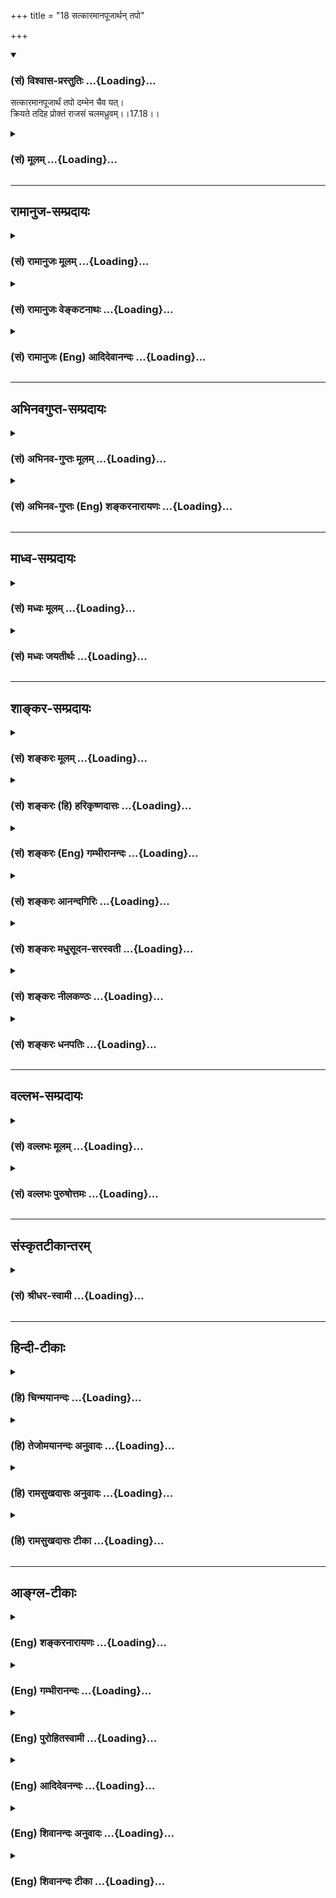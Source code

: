 +++
title = "18 सत्कारमानपूजार्थन् तपो"

+++
<div class="js_include" newlevelforh1="3" title="(सं) विश्वास-प्रस्तुतिः" unfilled url="/purANam/mahAbhAratam/06-bhIShma-parva/02-bhagavad-gItA-parva/saMskRtam/vishvAsa-prastutiH/17_shraddhA-traya-vibhA/18_satkAramAnapUjArt.md">
<details open><summary><h3>(सं) विश्वास-प्रस्तुतिः ...{Loading}...</h3></summary>

सत्कारमानपूजार्थं तपो दम्भेन चैव यत्।  
क्रियते तदिह प्रोक्तं राजसं चलमध्रुवम्।।17.18।।
</details>
</div>
<div class="js_include collapsed" newlevelforh1="3" title="(सं) मूलम्" unfilled url="/purANam/mahAbhAratam/06-bhIShma-parva/02-bhagavad-gItA-parva/saMskRtam/mUlam/17_shraddhA-traya-vibhA/18_satkAramAnapUjArt.md">
<details><summary><h3>(सं) मूलम् ...{Loading}...</h3></summary>

सत्कारमानपूजार्थं तपो दम्भेन चैव यत्।  
क्रियते तदिह प्रोक्तं राजसं चलमध्रुवम्।।17.18।।
</details>
</div>


_________________
## रामानुज-सम्प्रदायः
<div class="js_include collapsed" newlevelforh1="3" title="(सं) रामानुजः मूलम्" unfilled url="/purANam/mahAbhAratam/06-bhIShma-parva/02-bhagavad-gItA-parva/saMskRtam/rAmAnujaH/mUlam/17_shraddhA-traya-vibhA/18_satkAramAnapUjArt.md">
<details><summary><h3>(सं) रामानुजः मूलम् ...{Loading}...</h3></summary>

।।17.18।। मनसा आदरः सत्कारः; वाचा प्रशंसा मानम्; शारीरो नमस्कारादिः पूजा।
फलाभिसन्धिपूर्वकं सत्काराद्यर्थं **च दम्भेन** हेतुना **यत् तपः क्रियते
तद् इह राजसं प्रोक्तम्** स्वर्गादिफलसाधनत्वेनास्थिरत्वात् **चलम्
अध्रुवम्** चलत्वं पातभयेन चलनहेतुत्वम् अध्रुवत्वं क्षयिष्णुत्वम्।

</details>
</div>
<div class="js_include collapsed" newlevelforh1="3" title="(सं) रामानुजः वेङ्कटनाथः" unfilled url="/purANam/mahAbhAratam/06-bhIShma-parva/02-bhagavad-gItA-parva/saMskRtam/rAmAnujaH/venkaTanAthaH/17_shraddhA-traya-vibhA/18_satkAramAnapUjArt.md">
<details><summary><h3>(सं) रामानुजः वेङ्कटनाथः ...{Loading}...</h3></summary>

  
  
।।17.18।। अफलाकाङ्क्षिभिः \[17।17\] इति सात्त्विकस्य तपसो विशेषणादिह
फलाकाङ्क्षा अर्थसिद्धेत्यभिप्रायेणाऽऽह --
फलाभिसन्धिपूर्वकमिति। स्वर्गादिफलसाधनत्वेनास्थिरत्वादिति
अस्थिरस्वर्गादिफलसाधनत्वादित्यर्थः। स्वरूपतः
कादाचित्कोक्तेरनुपयोगात्फलद्वाराऽत्र चलत्वमध्रुवत्वं च। तत्राध्रुवशब्देन
फलानित्यत्वोक्तेश्चलशब्दः फलस्य विद्यमानदशाभाविदोषपरः। विद्यते च तत्र
चलयतीति व्युत्पत्त्या चलशब्दशक्तिरित्यभिप्रायेणाऽऽहपातभयेन
चलनहेतुत्वमिति। अत्र चलशब्देन अनित्यफलत्वम्; अध्रुवशब्देन
प्रतिबन्धसम्भवादनैकान्तिकफलत्वं चोच्यत इत्ययुक्तम्; अन्यत्राऽपि
प्रतिबन्धसम्भवस्याविशेषादिति भावः।  
  

</details>
</div>
<div class="js_include collapsed" newlevelforh1="3" title="(सं) रामानुजः (Eng) आदिदेवानन्दः" unfilled url="/purANam/mahAbhAratam/06-bhIShma-parva/02-bhagavad-gItA-parva/saMskRtam/rAmAnujaH/english/AdidevAnandaH/17_shraddhA-traya-vibhA/18_satkAramAnapUjArt.md">
<details><summary><h3>(सं) रामानुजः (Eng) आदिदेवानन्दः ...{Loading}...</h3></summary>

17.18 'Respect' means recognition by others. 'Praise' means verbal
adulation. 'Reverence' means corporeal actions such as prostration etc.
That austerity, practised with expectation of rewards like respect,
etc., mentioned above - it is here said to be Rajasa. It is unsteady and
impermanent, because of the temporary nature of its rewards like heaven
etc.; 'unsteadiness' is the result of the fear of falling. 'Impermanent'
means the tendency to perish.

</details>
</div>


_________________
## अभिनवगुप्त-सम्प्रदायः
<div class="js_include collapsed" newlevelforh1="3" title="(सं) अभिनव-गुप्तः मूलम्" unfilled url="/purANam/mahAbhAratam/06-bhIShma-parva/02-bhagavad-gItA-parva/saMskRtam/abhinava-guptaH/mUlam/17_shraddhA-traya-vibhA/18_satkAramAnapUjArt.md">
<details><summary><h3>(सं) अभिनव-गुप्तः मूलम् ...{Loading}...</h3></summary>

।।17.17 -- 17.19।। श्रद्धयेत्यादि तामसमुदाहृतम् इत्यन्तम्। त्रिविधेऽपि
तपसि श्रद्धा। सात्त्विकस्य हि तन्मयी एव श्रद्धा। राजसस्य तु रजसि
दम्भादावेव श्रद्धा। तमोनिष्ठस्य पुनः परोत्सादनादावेव श्रद्धा। इति
त्रिविधमपि तपः श्रद्धयोपेतमिति मुनिराह।

</details>
</div>
<div class="js_include collapsed" newlevelforh1="3" title="(सं) अभिनव-गुप्तः (Eng) शङ्करनारायणः" unfilled url="/purANam/mahAbhAratam/06-bhIShma-parva/02-bhagavad-gItA-parva/saMskRtam/abhinava-guptaH/english/shankaranArAyaNaH/17_shraddhA-traya-vibhA/18_satkAramAnapUjArt.md">
<details><summary><h3>(सं) अभिनव-गुप्तः (Eng) शङ्करनारायणः ...{Loading}...</h3></summary>

17.18 See Comment under 17.19

</details>
</div>


_________________
## माध्व-सम्प्रदायः
<div class="js_include collapsed" newlevelforh1="3" title="(सं) मध्वः मूलम्" unfilled url="/purANam/mahAbhAratam/06-bhIShma-parva/02-bhagavad-gItA-parva/saMskRtam/madhvaH/mUlam/17_shraddhA-traya-vibhA/18_satkAramAnapUjArt.md">
<details><summary><h3>(सं) मध्वः मूलम् ...{Loading}...</h3></summary>

।।17.18।। Sri Madhvacharya did not comment on this sloka.,

</details>
</div>
<div class="js_include collapsed" newlevelforh1="3" title="(सं) मध्वः जयतीर्थः" unfilled url="/purANam/mahAbhAratam/06-bhIShma-parva/02-bhagavad-gItA-parva/saMskRtam/madhvaH/jayatIrthaH/17_shraddhA-traya-vibhA/18_satkAramAnapUjArt.md">
<details><summary><h3>(सं) मध्वः जयतीर्थः ...{Loading}...</h3></summary>

।।17.18।। Sri Jayatirtha did not comment on this sloka.  
  

</details>
</div>


_________________
## शाङ्कर-सम्प्रदायः
<div class="js_include collapsed" newlevelforh1="3" title="(सं) शङ्करः मूलम्" unfilled url="/purANam/mahAbhAratam/06-bhIShma-parva/02-bhagavad-gItA-parva/saMskRtam/shankaraH/mUlam/17_shraddhA-traya-vibhA/18_satkAramAnapUjArt.md">
<details><summary><h3>(सं) शङ्करः मूलम् ...{Loading}...</h3></summary>

।।17.18।। --,सत्कारः साधुकारः साधुः अयं तपस्वी ब्राह्मणः इत्येवमर्थम्;
मानो माननं प्रत्युत्थानाभिवादनादिः तदर्थम्; पूजा
पादप्रक्षालनार्चनाशयितृत्वादिः तदर्थं च **तपः** सत्कारमानपूजार्थम्;
**दम्भेन चैव यत् क्रियते** तपः **तत् इह प्रोक्तं** कथितं **राजसं चलं**
कादाचित्कफलत्वेन **अध्रुवम्**।।

</details>
</div>
<div class="js_include collapsed" newlevelforh1="3" title="(सं) शङ्करः (हि) हरिकृष्णदासः" unfilled url="/purANam/mahAbhAratam/06-bhIShma-parva/02-bhagavad-gItA-parva/saMskRtam/shankaraH/hindI/harikRShNadAsaH/17_shraddhA-traya-vibhA/18_satkAramAnapUjArt.md">
<details><summary><h3>(सं) शङ्करः (हि) हरिकृष्णदासः ...{Loading}...</h3></summary>

।।17.18।। जो तप सत्कार; मान और पूजाके लिये किया जाता है -- यह बड़ा
श्रेष्ठ पुरुष है; तपस्वी है; ब्राह्मण है। इस प्रकार जो बड़ाई की जाती है
उसका नाम सत्कार है। ( आते देखकर ) खड़े हो जाना तथा प्रणाम आदि करना --
ऐसे सम्मानका नाम मान है। पैर धोना; अर्चन करना; भोजन कराना इत्यादिका नाम
पूजा है। इन सबके लिये जो तप किया जाता है और जो दम्भसे किया जाता है; वह
तप यहाँ राजसी कहा गया है। तथा अनिश्चित फलवाला होनेसे नाशवान् और अनित्य
भी कहा गया है।

</details>
</div>
<div class="js_include collapsed" newlevelforh1="3" title="(सं) शङ्करः (Eng) गम्भीरानन्दः" unfilled url="/purANam/mahAbhAratam/06-bhIShma-parva/02-bhagavad-gItA-parva/saMskRtam/shankaraH/english/gambhIrAnandaH/17_shraddhA-traya-vibhA/18_satkAramAnapUjArt.md">
<details><summary><h3>(सं) शङ्करः (Eng) गम्भीरानन्दः ...{Loading}...</h3></summary>

17.18 Yat, that; tapah, austerity; which is kriyate, undertaken;
satkara-mana-pujartham, for earning a name, being honoured and
worshipped-for earning a name, (i.e.) for being spoken of thus: 'This
Brahmana, who is given to austerity, is pious'; for being honoured by
(others') standing up respectfully, salutation, etc.; for being
worshipped with washing of feet, adoration, feeding, etc.; for these-;
ca eva, and also, (that) austerity which is performed dambhena,
ostentatiously; tat, that; proktam, is spoken of; as rajasam, born of
rajas; iha, belonging to this world; \[i.e. yielding fruits only in this
world.\] calam, uncertain-its result being unpredictable; and adhruvam,
transitory.

</details>
</div>
<div class="js_include collapsed" newlevelforh1="3" title="(सं) शङ्करः आनन्दगिरिः" unfilled url="/purANam/mahAbhAratam/06-bhIShma-parva/02-bhagavad-gItA-parva/saMskRtam/shankaraH/AnandagiriH/17_shraddhA-traya-vibhA/18_satkAramAnapUjArt.md">
<details><summary><h3>(सं) शङ्करः आनन्दगिरिः ...{Loading}...</h3></summary>

।।17.18।। राजसं तपो निर्दिशति -- **सत्कारेति।** साधुकारमेवास्फोरयति --
**साधुरिति।** दम्भेन चैव नास्तिक्येन केवलधर्मध्वजित्वेनेत्यर्थः। तदिह
प्रोक्तमस्मिन्नेव लोके फलप्रदमित्यर्थः।
कादाचित्कफलवत्वमध्रुवमनियतमनैकान्तिकफलमिति यावत्।

</details>
</div>
<div class="js_include collapsed" newlevelforh1="3" title="(सं) शङ्करः मधुसूदन-सरस्वती" unfilled url="/purANam/mahAbhAratam/06-bhIShma-parva/02-bhagavad-gItA-parva/saMskRtam/shankaraH/madhusUdana-sarasvatI/17_shraddhA-traya-vibhA/18_satkAramAnapUjArt.md">
<details><summary><h3>(सं) शङ्करः मधुसूदन-सरस्वती ...{Loading}...</h3></summary>

।।17.18।। सत्कारेति। सत्कारः साधुरयं तपस्वी ब्राह्मण इत्येवमविवेकिभिः
क्रियमाणा स्तुतिः मानः प्रत्युत्थानाभिवादनादिः; पूजा
पादप्रक्षालनार्चनदानादिस्तदर्थं दम्भेनैव च केवलं धर्मध्वजित्वेनैव च न
त्वास्तिक्यबुद्ध्या यत्तपः क्रिये तद्राजसं प्रोक्तं शिष्टैः इहास्मिन्नेव
लोके फलदं न पारलौकिकं चलमत्यल्पकालस्थायि फलमध्रुवं फलजनकतानियमशून्यम्।

</details>
</div>
<div class="js_include collapsed" newlevelforh1="3" title="(सं) शङ्करः नीलकण्ठः" unfilled url="/purANam/mahAbhAratam/06-bhIShma-parva/02-bhagavad-gItA-parva/saMskRtam/shankaraH/nIlakaNThaH/17_shraddhA-traya-vibhA/18_satkAramAnapUjArt.md">
<details><summary><h3>(सं) शङ्करः नीलकण्ठः ...{Loading}...</h3></summary>

।।17.18।। सत्कारः लोके साधुरयमिति वाक्पूजा।
मानोऽभ्युत्थानाभिवादनादिकायिकी पूजा। पूजा लाभादि। एतदर्थं दम्भेन च
यत्तपः क्रियते तद्राजसन्। चलं विनाशि। अध्रुवमनिश्चितफलम्।

</details>
</div>
<div class="js_include collapsed" newlevelforh1="3" title="(सं) शङ्करः धनपतिः" unfilled url="/purANam/mahAbhAratam/06-bhIShma-parva/02-bhagavad-gItA-parva/saMskRtam/shankaraH/dhanapatiH/17_shraddhA-traya-vibhA/18_satkAramAnapUjArt.md">
<details><summary><h3>(सं) शङ्करः धनपतिः ...{Loading}...</h3></summary>

।।17.18।। सात्त्विकं तप उदाहृत्य राजसं तदुदाहरति। सत्कारः साधुरयं
तपस्वीत्येवं स्तुतिरुपः साधुकारः। मानो माननं प्रत्युत्थानाभिवादनादि।
पूजा पादप्रक्षालनार्चनान्नधनाद्यनाद्यर्पणादि तदर्थं। दम्भेन चैव
नास्तिक्येन केवलधर्मध्वजित्वेन यत्तपः क्रियते तदिहास्मिन्नेव लोके
सत्कारादिफलप्रदं राजसं प्रोक्तं कथितम्। चलं क्षणिकफलमध्रुवमनियतफलं;
यद्वा चलं कादाचित्कफलं दाम्भिकोऽयमित्यापरिज्ञानकाले
कस्मिंश्चित्सत्कारादिफलप्रदं नतु सर्वदेतियवात्। अतएवाध्रुवं
सत्कारादिप्राप्तिपर्यन्तं स्थायि नतु सदैवेत्यर्थः।

</details>
</div>


_________________
## वल्लभ-सम्प्रदायः
<div class="js_include collapsed" newlevelforh1="3" title="(सं) वल्लभः मूलम्" unfilled url="/purANam/mahAbhAratam/06-bhIShma-parva/02-bhagavad-gItA-parva/saMskRtam/vallabhaH/mUlam/17_shraddhA-traya-vibhA/18_satkAramAnapUjArt.md">
<details><summary><h3>(सं) वल्लभः मूलम् ...{Loading}...</h3></summary>

।।17.18।। Sri Vallabhacharya did not comment on this sloka.  
  

</details>
</div>
<div class="js_include collapsed" newlevelforh1="3" title="(सं) वल्लभः पुरुषोत्तमः" unfilled url="/purANam/mahAbhAratam/06-bhIShma-parva/02-bhagavad-gItA-parva/saMskRtam/vallabhaH/puruShottamaH/17_shraddhA-traya-vibhA/18_satkAramAnapUjArt.md">
<details><summary><h3>(सं) वल्लभः पुरुषोत्तमः ...{Loading}...</h3></summary>

  
  
।।17.18।। राजसमाह -- सत्कारेति। तत् त्रिविधं तपः इह लोकेषु सत्कारः
साधुत्वादिशब्दः; मानः उत्तमत्वेन सभादिषूच्चोपवेशनादिरूपः पूजालाभः।
एतदर्थं दम्भेनैव च परप्रतारणरूपेण यत्क्रियते तु चलं पूर्वोक्ताभावे
अध्रुवं परलोकादिसाधनरहितं तत्तपः राजसं प्रोक्तं शास्त्रेषु
कथितमित्यर्थः।  
  

</details>
</div>


_________________
## संस्कृतटीकान्तरम्
<div class="js_include collapsed" newlevelforh1="3" title="(सं) श्रीधर-स्वामी" unfilled url="/purANam/mahAbhAratam/06-bhIShma-parva/02-bhagavad-gItA-parva/saMskRtam/shrIdhara-svAmI/17_shraddhA-traya-vibhA/18_satkAramAnapUjArt.md">
<details><summary><h3>(सं) श्रीधर-स्वामी ...{Loading}...</h3></summary>

।।17.18।। राजसं तप आह **-- सत्कार इति।** सत्कारः साधुकारः साधुरयमिति तापस
इत्यादि वाक्पूजा; मानः प्रत्युत्थानाभिवादनादिः दैहिकीपूजाऽर्थलाभादिः;
एतदर्थं दम्भेन च यत्तपः क्रियते अतएव चलं अनियतं अध्रुवं च क्षणिकं।
यदेवंभूतं तपस्तदिह राजसं प्रोक्तम्।

</details>
</div>


_________________
## हिन्दी-टीकाः
<div class="js_include collapsed" newlevelforh1="3" title="(हि) चिन्मयानन्दः" unfilled url="/purANam/mahAbhAratam/06-bhIShma-parva/02-bhagavad-gItA-parva/hindI/chinmayAnandaH/17_shraddhA-traya-vibhA/18_satkAramAnapUjArt.md">
<details><summary><h3>(हि) चिन्मयानन्दः ...{Loading}...</h3></summary>

।।17.18।। वस्तुत तपाचरण का प्रयोजन अपनी शक्तियों का संचय करके उनके
द्वारा आत्मविकास करना है। परन्तु जो लोग तप का अनुष्ठान केवल समाज से
सत्कार; सम्मान और पूजा प्राप्त करने के लिए; अथवा अपने गुण प्रदर्शनमात्र
के लिए करते हैं; उनका तप राजस कहलाता है। भगवान् श्रीकृष्ण ने इसके पूर्व
ऐसे लोगों को मिथ्याचारी भी कहा था। इस प्रकार के तप से क्या हानि होती है
इसका उत्तर यह है कि ऐसा तप चलम् अर्थात् अस्थिर होने से इसका फल भी
अध्रुवम् अर्थात् अनिश्चित या क्षणिक ही होता है। किसी भी कर्म का फल
कालान्तर में ही प्राप्त होता है। इसलिए कर्म का अनुष्ठान स्थिरता और
सातत्य की अपेक्षा रखता है परन्तु; सत्कार अथवा प्रदर्शन के हीन उद्देश्य
से किये गये तप में ये दोनों ही गुण नहीं हो सकते। इस प्रकार जब तप ही
क्षणिक हो; तो उसका फल चिरस्थायी कैसे हो सकता है राजस तप चलम् और अध्रुवम
होने से त्याज्य ही समझना चाहिए।

</details>
</div>
<div class="js_include collapsed" newlevelforh1="3" title="(हि) तेजोमयानन्दः अनुवादः" unfilled url="/purANam/mahAbhAratam/06-bhIShma-parva/02-bhagavad-gItA-parva/hindI/tejomayAnandaH/anuvAdaH/17_shraddhA-traya-vibhA/18_satkAramAnapUjArt.md">
<details><summary><h3>(हि) तेजोमयानन्दः अनुवादः ...{Loading}...</h3></summary>

।।17.18।। जो तप सत्कार, मान और पूजा के लिए अथवा केवल दम्भ (पाखण्ड) से ही
किया जाता है, वह अनिश्चित और क्षणिक तप यहाँ राजस कहा गया है।।

</details>
</div>
<div class="js_include collapsed" newlevelforh1="3" title="(हि) रामसुखदासः अनुवादः" unfilled url="/purANam/mahAbhAratam/06-bhIShma-parva/02-bhagavad-gItA-parva/hindI/rAmasukhadAsaH/anuvAdaH/17_shraddhA-traya-vibhA/18_satkAramAnapUjArt.md">
<details><summary><h3>(हि) रामसुखदासः अनुवादः ...{Loading}...</h3></summary>

।।17.18।। जो तप सत्कार, मान और पूजाके लिये तथा दिखानेके भावसे किया जाता
है, वह इस लोकमें अनिश्चित और नाशवान् फल देनेवाला तप राजस कहा गया है।

</details>
</div>
<div class="js_include collapsed" newlevelforh1="3" title="(हि) रामसुखदासः टीका" unfilled url="/purANam/mahAbhAratam/06-bhIShma-parva/02-bhagavad-gItA-parva/hindI/rAmasukhadAsaH/TIkA/17_shraddhA-traya-vibhA/18_satkAramAnapUjArt.md">
<details><summary><h3>(हि) रामसुखदासः टीका ...{Loading}...</h3></summary>

।।17.18।।***व्याख्या --***  **सत्कारमानपूजार्थं तपः क्रियते --** राजस
मनुष्य सत्कार; मान और पूजाके लिये ही तप किया करते हैं जैसे -- हम
जहाँकहीं जायँगे; वहाँ हमें तपस्वी समझकर लोग हमारी अगवानीके लिये सामने
आयेंगे। गाँवभरमें हमारी सवारी निकालेंगे। जगहजगह लोग हमें उत्थान देंगे;
हमें बैठनेके लिये आसन देंगे; हमारे नामका जयघोष करेंगे; हमसे मीठा
बोलेंगे; हमें अभिनन्दनपत्र देंगे इत्यादि बाह्य क्रियाओंद्वारा हमारा
**सत्कार** करेंगे। लोग हृदयसे हमें श्रेष्ठ मानेंगे कि ये बड़े संयमी;
सत्यवादी; अहिंसक सज्जन हैं; वे सामान्य मनुष्योंकी अपेक्षा हमारेमें विशेष
भाव रखेंगे इत्यादि हृदयके भावोंसे लोग हमारा **मान** करेंगे। जीतेजी लोग
हमारे चरण धोयेंगे; हमारे मस्तकपर फूल चढ़ायेंगे; हमारे गलेमें माला
पहनायेंगे; हमारी आरती उतारेंगे; हमें प्रणाम करेंगे; हमारी चरणरजको सिरपर
चढ़ायेंगे और मरनेके बाद हमारी वैकुण्ठी निकालेंगे; हमारा स्मारक बनायेंगे
और लोग उसपर श्रद्धाभक्तिसे पत्र; पुष्प; चन्दन; वस्त्र; जल आदि चढ़ायेंगे;
हमारे स्मारककी परिक्रमा करेंगे इत्यादि क्रियाओंसे हमारी **पूजा**
करेंगे।**दम्भेन चैव यत् --** भीतरसे तपपर श्रद्धा और भाव न होनेपर भी
बाहरसे केवल लोगोंको दिखानेके लिये आसन लगाकर बैठ जाना; माला घुमाने लग
जाना; देवता आदिका पूजन करने लग जाना; सीधेसरल चलना; हिंसा न करना
आदि।**तदिह प्रोक्तं राजसं चलमध्रुवम् --** राजस तपका फल चल और अध्रुव कहा
गया है। तात्पर्य है कि जो तप सत्कार; मान और पूजाके लिये किया जाता है; उस
राजस तपका फल यहाँ चल अर्थात् नाशवान् कहा गया है और जो तप केवल
दिखावटीपनके लिये किया जाता है; उसका फल यहाँ अध्रुव अर्थात् अनिश्चित (फल
मिले या न मिले; दम्भ सिद्ध हो या न हो) कहा गया है।**इह प्रोक्तम्**
पदोंका तात्पर्य यह है कि इस राजस तपका इष्ट फल प्रायः यहाँ ही होता है।
कारण कि सात्त्विक पुरुषोंका तो ऊर्ध्वलोक है; तामस मनुष्योंका अधोलोक है
और राजस मनुष्योंका मध्यलोक है (गीता 14। 18)। इसलिये राजस तपका फल न
स्वर्ग होगा और न नरक होगा किन्तु यहाँ ही महिमा होकर; प्रशंसा होकर खत्म
हो जायगा। राजस मनुष्यके द्वारा शारीरिक; वाचिक और मानसिक तप हो सकता है
क्या फलेच्छा होनेसे वह देवता आदिका पूजन कर सकता है। उसमें कुछ सीधासरलपन
भी रह सकता है। ब्रह्मचर्य रहना मुश्किल है। ,अहिंसा भी मुश्किल है। पुस्तक
आदि पढ़ सकता है। उसका मन हरदम प्रसन्न नहीं रह सकता और सौम्यभाव भी हरदम
नहीं रह सकता। कामनाके कारण उसके मनमें संकल्पविकल्प होते रहेंगे। वह केवल
सत्कार; मान; पूजा और दम्भके लिये ही तप करता है; तो उसके भावकी संशुद्धि
कैसे होगी अर्थात् उसके भाव शुद्ध कैसे होंगे अतः राजस मनुष्य तीन प्रकारके
तपको साङ्गोपाङ्ग नहीं कर सकता।

</details>
</div>


_________________
## आङ्ग्ल-टीकाः
<div class="js_include collapsed" newlevelforh1="3" title="(Eng) शङ्करनारायणः" unfilled url="/purANam/mahAbhAratam/06-bhIShma-parva/02-bhagavad-gItA-parva/english/shankaranArAyaNaH/17_shraddhA-traya-vibhA/18_satkAramAnapUjArt.md">
<details><summary><h3>(Eng) शङ्करनारायणः ...{Loading}...</h3></summary>

17.18. The austerity that is practised for gaining respect, honour and
reverence and with sheer showing-that is called here \[austerity\] of
the Rajas and it is unstable and impermanent.

</details>
</div>
<div class="js_include collapsed" newlevelforh1="3" title="(Eng) गम्भीरानन्दः" unfilled url="/purANam/mahAbhAratam/06-bhIShma-parva/02-bhagavad-gItA-parva/english/gambhIrAnandaH/17_shraddhA-traya-vibhA/18_satkAramAnapUjArt.md">
<details><summary><h3>(Eng) गम्भीरानन्दः ...{Loading}...</h3></summary>

17.18 That austerity which is undertaken for earning a name, being
honoured and worshipped, and also ostentatiously,-that is spoken of as
born of rajas, belonging to this world, uncertain and transitory.

</details>
</div>
<div class="js_include collapsed" newlevelforh1="3" title="(Eng) पुरोहितस्वामी" unfilled url="/purANam/mahAbhAratam/06-bhIShma-parva/02-bhagavad-gItA-parva/english/purohitasvAmI/17_shraddhA-traya-vibhA/18_satkAramAnapUjArt.md">
<details><summary><h3>(Eng) पुरोहितस्वामी ...{Loading}...</h3></summary>

17.18 Austerity coupled with hypocrisy or performed for the sake of
self-glorification, popularity or vanity, comes from Passion, and its
result is always doubtful and temporary.

</details>
</div>
<div class="js_include collapsed" newlevelforh1="3" title="(Eng) आदिदेवनन्दः" unfilled url="/purANam/mahAbhAratam/06-bhIShma-parva/02-bhagavad-gItA-parva/english/AdidevanandaH/17_shraddhA-traya-vibhA/18_satkAramAnapUjArt.md">
<details><summary><h3>(Eng) आदिदेवनन्दः ...{Loading}...</h3></summary>

17.18 That austerity, pracitsed with ostentation for the sake of
gaininng respect, praise and reverence, is here said to be Rajasa. It is
unsteady and impermanent.

</details>
</div>
<div class="js_include collapsed" newlevelforh1="3" title="(Eng) शिवानन्दः अनुवादः" unfilled url="/purANam/mahAbhAratam/06-bhIShma-parva/02-bhagavad-gItA-parva/english/shivAnandaH/anuvAdaH/17_shraddhA-traya-vibhA/18_satkAramAnapUjArt.md">
<details><summary><h3>(Eng) शिवानन्दः अनुवादः ...{Loading}...</h3></summary>

17.18 The austerity which is practised with the object of gaining good
reception, honour and worship, and with hypocrisy, is here said to be
Rajasic, unstable and transitory.

</details>
</div>
<div class="js_include collapsed" newlevelforh1="3" title="(Eng) शिवानन्दः टीका" unfilled url="/purANam/mahAbhAratam/06-bhIShma-parva/02-bhagavad-gItA-parva/english/shivAnandaH/TIkA/17_shraddhA-traya-vibhA/18_satkAramAnapUjArt.md">
<details><summary><h3>(Eng) शिवानन्दः टीका ...{Loading}...</h3></summary>

17.18 सत्कारमानपूजार्थम् with the object of gaining good reception;
honour and worship; तपः austerity; दम्भेन with hypocrisy; च and; एव
even; यत् which; क्रियते is practised; तत् that; इह here; प्रोक्तम् is
said; राजसम् Rajasic; चलम् unstable; अध्रुवम् transitory.Commentary
Penance that is performed with no sincere belief; for mere show; with a
view to increase selfimportance; in order that the world may pay respect
to the performer and place him in the seat of honour; and that everyone
may sing his praise; is declared to be of a passionate nature.Iha In
this world Such penance yields fruit only in this world.Satkara Good
reception with such words as; Here is a good Brahmana of great
austerities.Mana Honour Rising from ones seat to greet; and saluting
with reverence.Chalam Unstable Yielding momentary effect or
result.Adhruvam Without Niyama or fixity.Penance that is performed in
the hope of gaining fame is worse than useless. It bears no fruit. It is
abandoned though incomplete; when it is seen that is can result in no
gain.

</details>
</div>
